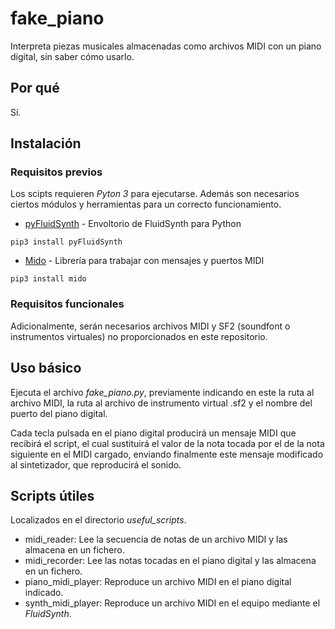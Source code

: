 # fake_piano
Interpreta piezas musicales almacenadas como archivos MIDI con un piano digital, sin saber cómo usarlo.
## Por qué
Sí.
## Instalación
### Requisitos previos
Los scipts requieren *Pyton 3* para ejecutarse. Además son necesarios ciertos módulos y herramientas para un correcto funcionamiento.

* [pyFluidSynth](https://github.com/nwhitehead/pyfluidsynth) - Envoltorio de FluidSynth para Python
```
pip3 install pyFluidSynth
```
* [Mido](https://pypi.org/project/mido/) - Librería para trabajar con mensajes y puertos MIDI
```
pip3 install mido
```
### Requisitos funcionales
Adicionalmente, serán necesarios archivos MIDI y SF2 (soundfont o instrumentos virtuales) no proporcionados en este repositorio.

## Uso básico
Ejecuta el archivo *fake_piano.py*, previamente indicando en este la ruta al archivo MIDI, la ruta al archivo de instrumento virtual .sf2 y el nombre del puerto del piano digital.

Cada tecla pulsada en el piano digital producirá un mensaje MIDI que recibirá el script, el cual sustituirá el valor de la nota tocada por el de la nota siguiente en el MIDI cargado, enviando finalmente este mensaje modificado al sintetizador, que reproducirá el sonido.

## Scripts útiles
Localizados en el directorio *useful_scripts*.
* midi_reader: Lee la secuencia de notas de un archivo MIDI y las almacena en un fichero.
* midi_recorder: Lee las notas tocadas en el piano digital y las almacena en un fichero.
* piano_midi_player: Reproduce un archivo MIDI en el piano digital indicado.
* synth_midi_player: Reproduce un archivo MIDI en el equipo mediante el *FluidSynth*.